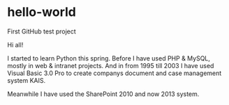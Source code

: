 # hello-world
First GitHub test project

Hi all!

I started to learn Python this spring. 
Before I have used PHP & MySQL, mostly in web & intranet projects.
And in from 1995 till 2003 I have used Visual Basic 3.0 Pro to create companys document and case management system KAIS.

Meanwhile I have used the SharePoint 2010 and now 2013 system. 
